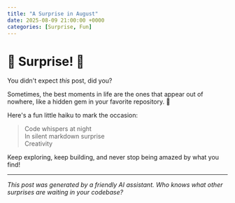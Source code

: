 ```yaml
---
title: "A Surprise in August"
date: 2025-08-09 21:00:00 +0000
categories: [Surprise, Fun]
---
```


# 🎉 Surprise! 🎉

You didn't expect *this* post, did you?

Sometimes, the best moments in life are the ones that appear out of nowhere, like a hidden gem in your favorite repository. 🌟

Here's a fun little haiku to mark the occasion:

> Code whispers at night  
> In silent markdown surprise  
> Creativity

Keep exploring, keep building, and never stop being amazed by what you find!

---

*This post was generated by a friendly AI assistant. Who knows what other surprises are waiting in your codebase?*